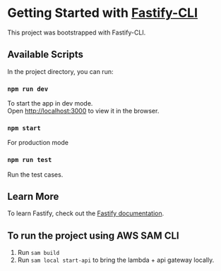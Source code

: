 # Getting Started with [Fastify-CLI](https://www.npmjs.com/package/fastify-cli)

This project was bootstrapped with Fastify-CLI.

## Available Scripts

In the project directory, you can run:

### `npm run dev`

To start the app in dev mode.\
Open [http://localhost:3000](http://localhost:3000) to view it in the browser.

### `npm start`

For production mode

### `npm run test`

Run the test cases.

## Learn More

To learn Fastify, check out the [Fastify documentation](https://www.fastify.io/docs/latest/).

## To run the project using AWS SAM CLI

1) Run `sam build`
2) Run `sam local start-api` to bring the lambda + api gateway locally.